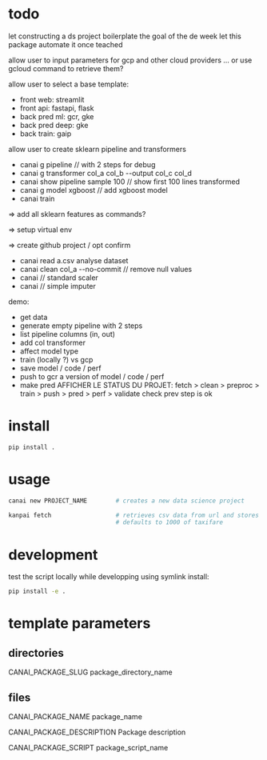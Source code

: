
# todo

let constructing a ds project boilerplate the goal of the de week
let this package automate it once teached

allow user to input parameters for gcp and other cloud providers
... or use gcloud command to retrieve them?

allow user to select a base template:
- front web: streamlit
- front api: fastapi, flask
- back pred ml: gcr, gke
- back pred deep: gke
- back train: gaip

allow user to create sklearn pipeline and transformers
- canai g pipeline // with 2 steps for debug
- canai g transformer col_a col_b --output col_c col_d
- canai show pipeline sample 100 // show first 100 lines transformed
- canai g model xgboost // add xgboost model
- canai train

=> add all sklearn features as commands?

=> setup virtual env

=> create github project / opt confirm

- canai read a.csv analyse dataset
- canai clean col_a --no-commit // remove null values
- canai // standard scaler
- canai // simple imputer

demo:
- get data
- generate empty pipeline with 2 steps
- list pipeline columns (in, out)
- add col transformer
- affect model type
- train (locally ?) vs gcp
- save model / code / perf
- push to gcr a version of model / code / perf
- make pred
AFFICHER LE STATUS DU PROJET:
fetch > clean > preproc > train > push > pred > perf > validate
check prev step is ok

# install

``` bash
pip install .
```

# usage

``` bash
canai new PROJECT_NAME        # creates a new data science project

kanpai fetch                  # retrieves csv data from url and stores it locally
                              # defaults to 1000 of taxifare
```

# development

test the script locally while developping using symlink install:

``` bash
pip install -e .
```

# template parameters

## directories

CANAI_PACKAGE_SLUG            package_directory_name

## files

CANAI_PACKAGE_NAME            package_name

CANAI_PACKAGE_DESCRIPTION     Package description

CANAI_PACKAGE_SCRIPT          package_script_name
